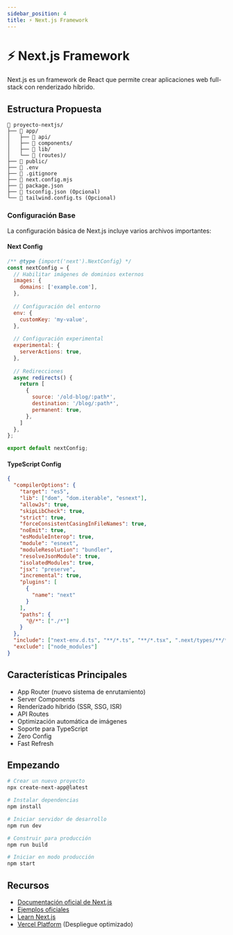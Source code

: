 ```yaml
---
sidebar_position: 4
title: ⚡ Next.js Framework
---
```


# ⚡ Next.js Framework

Next.js es un framework de React que permite crear aplicaciones web full-stack con renderizado híbrido.

## Estructura Propuesta

```
📁 proyecto-nextjs/
├── 📁 app/
│   ├── 📁 api/
│   ├── 📁 components/
│   ├── 📁 lib/
│   └── 📁 (routes)/
├── 📁 public/
├── 📄 .env
├── 📄 .gitignore
├── 📄 next.config.mjs
├── 📄 package.json
├── 📄 tsconfig.json (Opcional)
└── 📄 tailwind.config.ts (Opcional)
```

### Configuración Base

La configuración básica de Next.js incluye varios archivos importantes:

#### Next Config

```js title="next.config.mjs"
/** @type {import('next').NextConfig} */
const nextConfig = {
  // Habilitar imágenes de dominios externos
  images: {
    domains: ['example.com'],
  },
  
  // Configuración del entorno
  env: {
    customKey: 'my-value',
  },
  
  // Configuración experimental
  experimental: {
    serverActions: true,
  },
  
  // Redirecciones
  async redirects() {
    return [
      {
        source: '/old-blog/:path*',
        destination: '/blog/:path*',
        permanent: true,
      },
    ]
  },
};

export default nextConfig;
```

#### TypeScript Config

```json title="tsconfig.json"
{
  "compilerOptions": {
    "target": "es5",
    "lib": ["dom", "dom.iterable", "esnext"],
    "allowJs": true,
    "skipLibCheck": true,
    "strict": true,
    "forceConsistentCasingInFileNames": true,
    "noEmit": true,
    "esModuleInterop": true,
    "module": "esnext",
    "moduleResolution": "bundler",
    "resolveJsonModule": true,
    "isolatedModules": true,
    "jsx": "preserve",
    "incremental": true,
    "plugins": [
      {
        "name": "next"
      }
    ],
    "paths": {
      "@/*": ["./*"]
    }
  },
  "include": ["next-env.d.ts", "**/*.ts", "**/*.tsx", ".next/types/**/*.ts"],
  "exclude": ["node_modules"]
}
```

## Características Principales

- App Router (nuevo sistema de enrutamiento)
- Server Components
- Renderizado híbrido (SSR, SSG, ISR)
- API Routes
- Optimización automática de imágenes
- Soporte para TypeScript
- Zero Config
- Fast Refresh

## Empezando

```bash
# Crear un nuevo proyecto
npx create-next-app@latest

# Instalar dependencias
npm install

# Iniciar servidor de desarrollo
npm run dev

# Construir para producción
npm run build

# Iniciar en modo producción
npm start
```

## Recursos

- [Documentación oficial de Next.js](https://nextjs.org/docs)
- [Ejemplos oficiales](https://github.com/vercel/next.js/tree/canary/examples)
- [Learn Next.js](https://nextjs.org/learn)
- [Vercel Platform](https://vercel.com) (Despliegue optimizado)

